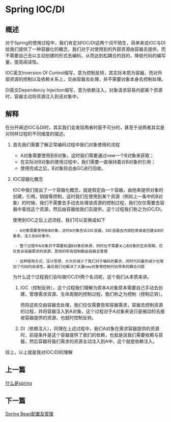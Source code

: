 # Spring IOC/DI

## 概述

对于Spring的使用过程中，我们肯定对IOC/DI这两个词不陌生，简单来说IOC与DI给我们提供了一种容器化的概念，我们对于对使用到的外部资源由容器去提供，而不需要自己去以主动创建的形式去编码，从而达到松耦合的目的，降低代码的编写量，提高阅读性。

IOC英文Inversion Of Control缩写，意为控制反转，其实际本质为容器，而对外部资源的控制以及依赖关系上，交由容器去处理，并不需要对象本身去控制处理。

DI英文Dependency Injection缩写，意为依赖注入，对象请求容易内部某个资源时，容器主动将资源注入到该对象中。

## 解释

在分开阐述IOC与DI时，其实我们会发现两者时密不可分的，甚至于说两者其实是对同样过程的不同维度的描述。

1. 首先我们需要了解正常编码过程中我们对象使用的流程

    - A对象需要使用到B对象，这时我们需要通过new一个B对象来获取；
    - 在实际对B对象的使用过程中，我们需要一直保持着对B对象的引用；
    - 使用完成之后，B对象将会由GC进行回收。

2. IOC容器化概念

    IOC中我们提出了一个容器化概念，就是假定由一个容器，由他来提供对象的创建，引用，销毁等控制，这时我们在使用到某个资源（例如上一条中的B对象）的时候，我们不需要去手动去处理该资源的控制过程，我们仅仅需要去容器中查找这个资源，然后由容器给我们去提供，这个过程我们称之为IOC/DI。

    使用到IOC之后上述流程，我们可以变换成如下

        - A对象需要使用到B对象，这时A对象告诉IOC容器，IOC容器去内部检索或者创建出B对象来，注入到A对象中。

        - 整个过程中A对象并不需要知道B对象的来源，同时也不需要关心B对象的生命周期，仅仅告诉容器需求的资源，其他的所有控制都由容器去管理

        - 这种使用方式、设计思想，大大的减少了我们对于编码的要求，同时代码量的减少也增加了代码的阅读性，最后我们也解决了大量new对象等控制代码带来的耦合问题

    为什么这个过程我们会叫做IOC/DI两个名词呢，这个我们从本质来讲。

    1. IOC（控制反转），这个过程我们理解为原本A对象原本需要自己手动去创建、管理需求资源、生命周期的控制过程，我们称之为控制（控制正转）。

        而将这些交由容器去处理，我们仅仅需要告知容器需求，容器去控制资源的过程，并将容器注入到A对象，这个过程对于A对象来说只是被动的去接收容器提供的资源，也就时控制反转。

    2. DI（依赖注入），同理在上述过程中，我们A对象在需求容器提供的资源时，前提条件是这个容器提供了我们的依赖，也就是说我们需要依赖与容器，然后容器将我们需求的资源主动注入到A中，这个就是依赖注入。

综上，以上就是我对IOC/DI的理解

## 上一篇

[什么是spring](/document/spring简述.md)

## 下一篇

[Spring Bean配置及管理]()
